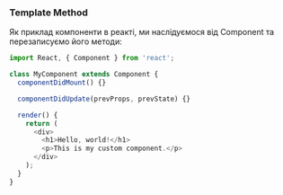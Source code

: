 ### Template Method
Як приклад компоненти в реакті, ми наслідуємося від Component та перезаписуємо його методи:
```javascript
import React, { Component } from 'react';

class MyComponent extends Component {
  componentDidMount() {}

  componentDidUpdate(prevProps, prevState) {}

  render() {
    return (
      <div>
        <h1>Hello, world!</h1>
        <p>This is my custom component.</p>
      </div>
    );
  }
}
```
